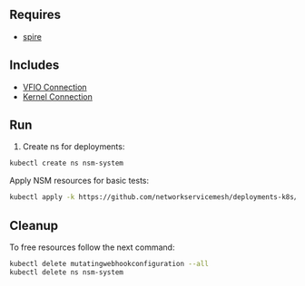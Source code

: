 ## Requires

- [spire](../spire)

## Includes

- [VFIO Connection](../use-cases/Vfio2Noop)
- [Kernel Connection](../use-cases/SriovKernel2Noop)

## Run

1. Create ns for deployments:
```bash
kubectl create ns nsm-system
```

Apply NSM resources for basic tests:
```bash
kubectl apply -k https://github.com/networkservicemesh/deployments-k8s/examples/sriov?ref=e35d3bedddcebf469bd852b90034f2197d5634c2
```

## Cleanup

To free resources follow the next command:
```bash
kubectl delete mutatingwebhookconfiguration --all
kubectl delete ns nsm-system
```
